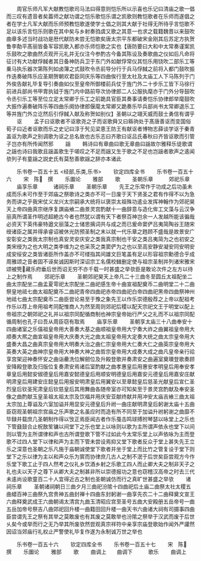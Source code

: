 <!-- { "loadSidebar": true } -->
　　周官乐师凡军大献教恺歌司马法曰得意则恺乐所以示喜也乐记曰清庙之歌一倡而三叹有遗音者矣葢师之献功谓之恺乐歌恺乐谓之凯歌则教恺歌者在乐师而遂倡之者在学士凡军大献而乐师预教恺歌遂使学士倡之则其大献于社得无所待乎言恺歌不足以该乐言恺乐则歌在其中矣与乡射奏驺虞又歌之其意一也求之载籍魏晋以来鼓吹曲章多述当时战功是厯代献防未尝无恺歌矣唐太宗平东都破宋金刚其后苏定方执贺鲁李勣平髙丽皆备军容凯歌入都亦乐师恺歌之实也【唐防要曰大和中太常奏谨案凯乐鼓吹之歌曲然贞观开元礼并无仪注今参酌古今备其陈设及奏歌曲之仪如后凡命将征讨有大功献俘馘者其日备神防兵卫于东门外如献俘常仪其恺乐用铙吹二部乐工等乗马执乐器次第陈列如卤簿之式鼓吹令丞前导分行于兵马俘馘之前将入都门鼓吹振作迭奏破阵乐应圣期贺朝欢君臣同庆乐等四曲俟行至太社及太庙工人下马陈列于门外俟告献礼毕复导引奏曲如仪至皇帝所御楼前兵仗于旌门外二十步乐工皆下马徐行前进兵部尚书甲胄执钺于旌门内中路前导次协律郎二人公服执麾亦于门外分导鼓吹令丞引乐工等至位立定太常卿于乐工之前跪具官臣其奏事请奏恺乐协律郎举麾鼓吹大振作遍奏破阵乐等四曲乐阕协律郎偃麾太常卿又跪奏乐毕兵部尚书太常卿退乐工等并旌门外立讫然后引俘馘入献及称贺如别仪】圣朝以之翊天威而鼓士勇信有谓乎
　　讴
　　孟子曰讴歌者不讴歌尧之子而讴歌舜又曰緜驹处于髙唐善讴而变国俗荀子曰近者讴歌而乐之史记曰淳于髠见梁恵王防王有献讴者博物志薛谈学讴于秦青盖讴为歌声之别调歌为讴之总名故也古乐志曰齐歌曰讴吕氏春秋曰齐皆讴歌而引管子岂亦有所传闻然邪
　　謡
　　韩诗曰有章曲曰歌无章曲曰謡故尔雅释乐徒歌谓之謡也诗曰我歌且謡盖歌生于嗟叹之不足而謡又生于歌之不足也岂謡者歌声之逺闻欤列子有童謡之説史氏有莫愁善歌謡之辞亦本诸此







　　乐书卷一百五十五
<经部,乐类,乐书>
　　钦定四库全书
　　乐书卷一百五十六
　　宋　陈　撰
　　乐圗论
　　雅部
　　歌
　　圣朝乐章　　　郊祀乐章
　　庙享乐章　　　诸祠乐章
　　圣朝乐章
　　先王之乐常作于功成之后功虽未成而乐未可作至于郊庙之祭歌诗之类亦不可一日废于天下贤圣之君有作得不以为急务而讲之乎我宋仗义龙兴太宗嗣承大统将以褒崇太祖殊功逺业发挥神翰作为郊祀昊天上帝四曲真宗继序复譔庙飨二曲景灵宫酌献十一曲辞意与造化侔工文藻与云汉争丽真所谓圣作明述超絶古今者也然犹以谓有天下者祭百神岂余一人发越所能该徧哉必资天下英伟豪特遒文丽藻之士储思摛词共与成之而已爰命窦俨吕夷简陶谷王随宋绶诸臣之属并得承睿诏被休光防预圣制之末以就一代乐章之韪顾不盛哉是故景安广安彰安之类我太宗制也真安灵安庆安之类我真宗制也干安之类吕夷简为之也初安之类宋绶为之也大明之类李维为之也采茨之类窦俨为之也以至高安静安凝安同安明安成安绥安之类皆诸臣所作盖亦不可缕指其间雄文巨笔盖有足以形容祖宗勳德合乎成周雅颂之音者固不诬矣诚因斯时深诏宗工名儒校雠删定使与祖宗圣制并列诸宋雅宋颂被筦藏乐府垂后世而诏无穷不亦千载一时甚盛之举欤臣是敢论次件之左方以待上之制作焉
　　郊祀乐章
　　圣朝郊祀昊天上帝凡二十三曲冬至圆丘太祖配坐二曲太宗配坐二曲孟夏雩祀太宗配坐二曲祀感生帝十曲宣祖配奠币二曲明堂二十二曲祭皇地祗七曲太祖配奠币二曲祀青帝四曲祀赤帝四曲祀白帝四曲祀黑帝四曲祭神州地祗七曲太宗配奠币二曲臣尝论易至于豫之象先王以作乐崇德殷荐之上帝以配祖考作乐以荐上帝用祖考同配惟商人为然至周则郊祀后稷以配天宗祀文王于明堂以配上帝祖宗之朝郊祀之礼并以祖宗同配循商制也神宗皇帝始行严父之礼而不以祖宗同配循周制也孔子曰吾从周臣窃有取焉
　　庙享乐章
　　圣朝享太庙三十八曲奉安十四曲诸室之乐僖祖皇帝用大善奏大基之曲顺祖皇帝用大宁奏大祚之曲翼祖皇帝用大顺奏大熈之曲宣祖皇帝用大庆奏大光之曲太祖皇帝用大定奏大统之曲太宗皇帝用大盛奏大昌之曲真宗皇帝用大明奏大治之曲仁宗皇帝用大仁奏大仁之曲英宗皇帝用大英奏大英之曲神宗皇帝用大神奏大神之曲哲宗皇帝用大成奏大成之曲凡皇帝亲行祫享宫架迎神奏怀安之曲诣罍洗位解劒位及升殿登歌并奏肃安之曲遍室奠瓉登歌奏顾安降殿登歌及归版位复奏肃安焉诸后室酌献之曲孝惠皇后用惠安孝明皇后用奉安孝章皇后用懿安俶德皇后用嘉安懿德皇后用顺安明德皇后用嘉安元德皇后用嘉安庄献明肃皇后用建安庄懿皇后用报安明肃皇后用翼安以至章懿皇后慈圣光献皇后宣仁圣烈皇后钦圣宪肃皇后钦慈皇后其用舞曲各随帝室亦可知矣至于景灵宫酌献及奉安圣像之曲酌献玉皇圣祖太祖太宗及饮福并用庆安亚献终献并用冲安太庙吉飨三曲太祖太宗加上尊谥及六室加谥并用显安元德皇后升祔一曲庄献明肃皇后躬谢太庙十五曲臣窃观圣朝祖宗宫庙之乐声歌之名虽应时而造有所不同至于加谥升祔躬谢之曲靡不毕録并载庶几圣朝制作得以攷正焉臣闻古者作乐戞击鸣球搏拊琴瑟以咏堂上之乐也下管鼗鼓合止柷敔笙镛以间堂下之乐也堂上以咏则以歌为主所谓声依永也堂下以间则以管为主所谓律和声也古所谓登歌下管不过如此今太常乐堂上以声依咏为主而登歌不过四人堂下以律和声为主而下管未尝设焉抑又堂下歌者反众于堂上甚失先王立乐之深意也圣朝之乐凡施于庙朝诚使堂下歌者并坐于堂上而比竹之管复设于堂下则堂下之乐以律为主以和声众乐为賔而协律庶几古人之制不泯于后世矣臣尝观方今作乐堂下歌工止于四人然考之仪礼乡饮酒乡射之乐歌工四人而止卿大夫之制非天子之礼也夫以天子之尊下从卿大夫之制甚非所以崇德报功之意也窃稽汉高帝之时去三代未逺尚设歌童百二十人宜得近古之制也圣朝诚仿而行之真旷世甚盛之举欤
　　诸祠乐章
　　圣朝诸祠朝日三曲夕月三曲祀汾隂十四曲祀后土庙二曲祭太社太稷五曲蜡百神三曲祭九宫贵神五曲封禅十四曲东封躬谢一曲享先农二十二曲释奠文宣王六曲释奠武成王六曲朝谒太清宫九曲玉清昭应宫至圣号五曲大安殿册五岳帝号一曲五岳加帝号祭吉八曲郊祀回升楼一曲籍田回升楼一曲天书六曲诸大祠有司摄事四曲臣尝谓先王之祭有其举之莫敢废也有其废之莫敢举也汾隂之祭举于汉武而废于后世乆矣今或举而行之无乃举其所废欤然尝观真宗祥符中亲享宗庙登歌始作闻外严讙然因诏当郊庙行礼权止严警使礼毕复作遂为永制诚万世之举也




　　乐书卷一百五十六
　　钦定四库全书
　　乐书卷一百五十七
　　宋　陈　撰
　　乐圗论
　　雅部
　　歌
　　曲调上　　曲调下　　　歌乐
　　曲调上
